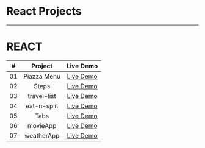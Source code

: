 # React Projects
________

<h1>REACT</h1>

|  #  |            Project             | Live Demo |
| :-: | :----------------------------:  | :-------: |
| 01  |            Piazza Menu          | [Live Demo](https://64d8d0a99435f80dd70b57c8--friendly-centaur-147c85.netlify.app/)  |
| 02  |            Steps                 | [Live Demo](https://64d91632faf31938dd5eed30--helpful-twilight-a21cdc.netlify.app/)  |
| 03  |            travel-list                | [Live Demo](https://64dceb6f8f9ae500654e0edd--jazzy-starlight-f41e3b.netlify.app/)  |
| 04  |            eat-n-split                | [Live Demo](https://64e35529ea55600c2846ba79--jovial-chaja-482bf2.netlify.app/)  |
| 05  |            Tabs                | [Live Demo](https://64e392d4f3f92a0832c1191f--jazzy-strudel-d3bf32.netlify.app/)  |
| 06  |            movieApp               | [Live Demo](https://650343108e8fd4076e23dbbc--inquisitive-sorbet-3c0e97.netlify.app/)  |
| 07  |            weatherApp               | [Live Demo](https://65033ee4b04137062a41dab8--bucolic-froyo-74d129.netlify.app/)  |
